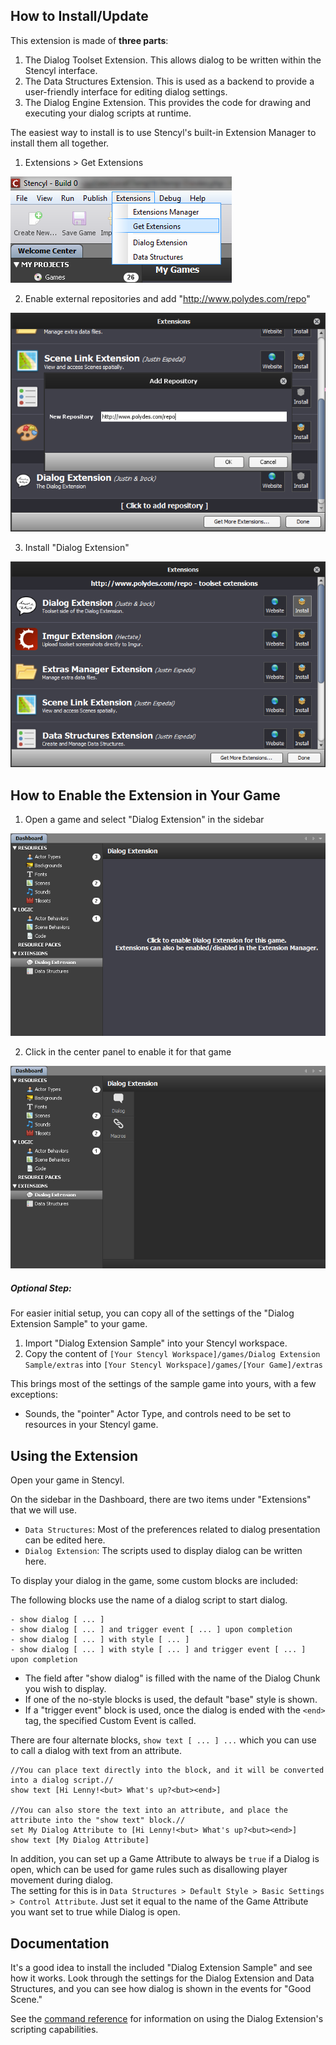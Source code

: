 ## How to Install/Update

This extension is made of **three parts**:

1. The Dialog Toolset Extension. This allows dialog to be written within the Stencyl interface.
2. The Data Structures Extension. This is used as a backend to provide a user-friendly interface for editing dialog settings.
3. The Dialog Engine Extension. This provides the code for drawing and executing your dialog scripts at runtime.

The easiest way to install is to use Stencyl's built-in Extension Manager to install them all together.

1) Extensions > Get Extensions

![](img1.png)  

2) Enable external repositories and add "http://www.polydes.com/repo"

![](img2.png)  

3) Install "Dialog Extension"

![](img3.png)  

## How to Enable the Extension in Your Game

1) Open a game and select "Dialog Extension" in the sidebar

![](img4.png)  

2) Click in the center panel to enable it for that game

![](img5.png)  

##### Optional Step:

For easier initial setup, you can copy all of the settings of the "Dialog Extension Sample" to your game.

1. Import "Dialog Extension Sample" into your Stencyl workspace.
2. Copy the content of `[Your Stencyl Workspace]/games/Dialog Extension Sample/extras` into `[Your Stencyl Workspace]/games/[Your Game]/extras`

This brings most of the settings of the sample game into yours, with a few exceptions:
- Sounds, the "pointer" Actor Type, and controls need to be set to resources in your Stencyl game.

## Using the Extension

Open your game in Stencyl.

On the sidebar in the Dashboard, there are two items under "Extensions" that we will use.

- `Data Structures`: Most of the preferences related to dialog presentation can be edited here.
- `Dialog Extension`: The scripts used to display dialog can be written here.

To display your dialog in the game, some custom blocks are included:

The following blocks use the name of a dialog script to start dialog.

```
- show dialog [ ... ]
- show dialog [ ... ] and trigger event [ ... ] upon completion
- show dialog [ ... ] with style [ ... ]
- show dialog [ ... ] with style [ ... ] and trigger event [ ... ] upon completion
```

- The field after "show dialog" is filled with the name of the Dialog Chunk you wish to display.
- If one of the no-style blocks is used, the default "base" style is shown.
- If a "trigger event" block is used, once the dialog is ended with the `<end>` tag, the specified Custom Event is called.

There are four alternate blocks, `show text [ ... ] ...` which you can use to call a dialog with text from an attribute.

```example
//You can place text directly into the block, and it will be converted into a dialog script.//
show text [Hi Lenny!<but> What's up?<but><end>]

//You can also store the text into an attribute, and place the attribute into the "show text" block.//
set My Dialog Attribute to [Hi Lenny!<but> What's up?<but><end>]
show text [My Dialog Attribute]
```

In addition, you can set up a Game Attribute to always be `true` if a Dialog is open, which can be used for game rules such as disallowing player movement during dialog.  
The setting for this is in `Data Structures > Default Style > Basic Settings > Control Attribute`. Just set it equal to the name of the Game Attribute you want set to true while Dialog is open.

## Documentation

It's a good idea to install the included "Dialog Extension Sample" and see how it works. Look through the settings for the Dialog Extension and Data Structures, and you can see how dialog is shown in the events for "Good Scene."

See the [command reference](index.php?f=command_reference) for information on using the Dialog Extension's scripting capabilities.